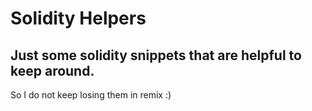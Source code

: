 # Solidity Helpers

## Just some solidity snippets that are helpful to keep around.
So I do not keep losing them in remix :)
